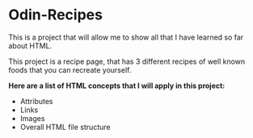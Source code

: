 # Odin-Recipes

This is a project that will allow me to show all that I have learned so far about HTML.

This project is a recipe page, that has 3 different recipes of well known foods that you can recreate yourself.

<b>Here are a list of HTML concepts that I will apply in this project:</b>
- Attributes
- Links
- Images
- Overall HTML file structure